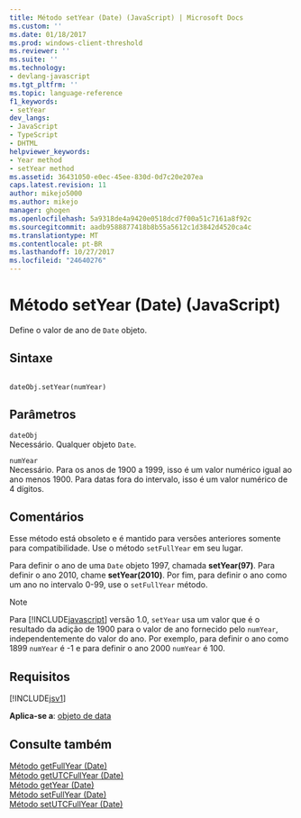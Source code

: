 ```yaml
---
title: Método setYear (Date) (JavaScript) | Microsoft Docs
ms.custom: ''
ms.date: 01/18/2017
ms.prod: windows-client-threshold
ms.reviewer: ''
ms.suite: ''
ms.technology:
- devlang-javascript
ms.tgt_pltfrm: ''
ms.topic: language-reference
f1_keywords:
- setYear
dev_langs:
- JavaScript
- TypeScript
- DHTML
helpviewer_keywords:
- Year method
- setYear method
ms.assetid: 36431050-e0ec-45ee-830d-0d7c20e207ea
caps.latest.revision: 11
author: mikejo5000
ms.author: mikejo
manager: ghogen
ms.openlocfilehash: 5a9318de4a9420e0518dcd7f00a51c7161a8f92c
ms.sourcegitcommit: aadb9588877418b8b55a5612c1d3842d4520ca4c
ms.translationtype: MT
ms.contentlocale: pt-BR
ms.lasthandoff: 10/27/2017
ms.locfileid: "24640276"
---
```

# <a name="setyear-method-date-javascript"></a>Método setYear (Date) (JavaScript)
Define o valor de ano de `Date` objeto.  
  
## <a name="syntax"></a>Sintaxe  
  
```  
  
dateObj.setYear(numYear)   
```  
  
## <a name="parameters"></a>Parâmetros  
 `dateObj`  
 Necessário. Qualquer objeto `Date`.  
  
 `numYear`  
 Necessário. Para os anos de 1900 a 1999, isso é um valor numérico igual ao ano menos 1900. Para datas fora do intervalo, isso é um valor numérico de 4 dígitos.  
  
## <a name="remarks"></a>Comentários  
 Esse método está obsoleto e é mantido para versões anteriores somente para compatibilidade. Use o método `setFullYear` em seu lugar.  
  
 Para definir o ano de uma `Date` objeto 1997, chamada **setYear(97)**. Para definir o ano 2010, chame **setYear(2010)**. Por fim, para definir o ano como um ano no intervalo 0-99, use o `setFullYear` método.  
  
> [!NOTE]
>  Para [!INCLUDE[javascript](../../javascript/includes/javascript-md.md)] versão 1.0, `setYear` usa um valor que é o resultado da adição de 1900 para o valor de ano fornecido pelo `numYear`, independentemente do valor do ano. Por exemplo, para definir o ano como 1899 `numYear` é -1 e para definir o ano 2000 `numYear` é 100.  
  
## <a name="requirements"></a>Requisitos  
 [!INCLUDE[jsv1](../../javascript/misc/includes/jsv1-md.md)]  
  
 **Aplica-se a**: [objeto de data](../../javascript/reference/date-object-javascript.md)  
  
## <a name="see-also"></a>Consulte também  
 [Método getFullYear (Date)](../../javascript/reference/getfullyear-method-date-javascript.md)   
 [Método getUTCFullYear (Date)](../../javascript/reference/getutcfullyear-method-date-javascript.md)   
 [Método getYear (Date)](../../javascript/reference/getyear-method-date-javascript.md)   
 [Método setFullYear (Date)](../../javascript/reference/setfullyear-method-date-javascript.md)   
 [Método setUTCFullYear (Date)](../../javascript/reference/setutcfullyear-method-date-javascript.md)